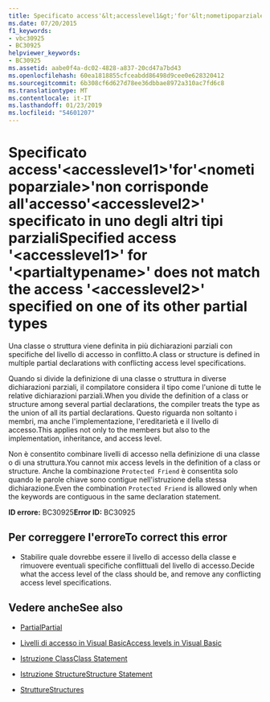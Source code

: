 ```yaml
---
title: Specificato access'&lt;accesslevel1&gt;'for'&lt;nometipoparziale&gt;'non corrisponde all'accesso'&lt;accesslevel2&gt;' specificato in uno degli altri tipi parziali
ms.date: 07/20/2015
f1_keywords:
- vbc30925
- BC30925
helpviewer_keywords:
- BC30925
ms.assetid: aabe0f4a-dc02-4828-a837-20cd47a7bd43
ms.openlocfilehash: 60ea1818855cfceabdd86498d9cee0e628320412
ms.sourcegitcommit: 6b308cf6d627d78ee36dbbae8972a310ac7fd6c8
ms.translationtype: MT
ms.contentlocale: it-IT
ms.lasthandoff: 01/23/2019
ms.locfileid: "54601207"
---
```

# <a name="specified-access-ltaccesslevel1gt-for-ltpartialtypenamegt-does-not-match-the-access-ltaccesslevel2gt-specified-on-one-of-its-other-partial-types"></a><span data-ttu-id="97000-102">Specificato access'&lt;accesslevel1&gt;'for'&lt;nometipoparziale&gt;'non corrisponde all'accesso'&lt;accesslevel2&gt;' specificato in uno degli altri tipi parziali</span><span class="sxs-lookup"><span data-stu-id="97000-102">Specified access '&lt;accesslevel1&gt;' for '&lt;partialtypename&gt;' does not match the access '&lt;accesslevel2&gt;' specified on one of its other partial types</span></span>
<span data-ttu-id="97000-103">Una classe o struttura viene definita in più dichiarazioni parziali con specifiche del livello di accesso in conflitto.</span><span class="sxs-lookup"><span data-stu-id="97000-103">A class or structure is defined in multiple partial declarations with conflicting access level specifications.</span></span>  
  
 <span data-ttu-id="97000-104">Quando si divide la definizione di una classe o struttura in diverse dichiarazioni parziali, il compilatore considera il tipo come l'unione di tutte le relative dichiarazioni parziali.</span><span class="sxs-lookup"><span data-stu-id="97000-104">When you divide the definition of a class or structure among several partial declarations, the compiler treats the type as the union of all its partial declarations.</span></span> <span data-ttu-id="97000-105">Questo riguarda non soltanto i membri, ma anche l'implementazione, l'ereditarietà e il livello di accesso.</span><span class="sxs-lookup"><span data-stu-id="97000-105">This applies not only to the members but also to the implementation, inheritance, and access level.</span></span>  
  
 <span data-ttu-id="97000-106">Non è consentito combinare livelli di accesso nella definizione di una classe o di una struttura.</span><span class="sxs-lookup"><span data-stu-id="97000-106">You cannot mix access levels in the definition of a class or structure.</span></span> <span data-ttu-id="97000-107">Anche la combinazione `Protected Friend` è consentita solo quando le parole chiave sono contigue nell'istruzione della stessa dichiarazione.</span><span class="sxs-lookup"><span data-stu-id="97000-107">Even the combination `Protected Friend` is allowed only when the keywords are contiguous in the same declaration statement.</span></span>  
  
 <span data-ttu-id="97000-108">**ID errore:** BC30925</span><span class="sxs-lookup"><span data-stu-id="97000-108">**Error ID:** BC30925</span></span>  
  
## <a name="to-correct-this-error"></a><span data-ttu-id="97000-109">Per correggere l'errore</span><span class="sxs-lookup"><span data-stu-id="97000-109">To correct this error</span></span>  
  
-   <span data-ttu-id="97000-110">Stabilire quale dovrebbe essere il livello di accesso della classe e rimuovere eventuali specifiche conflittuali del livello di accesso.</span><span class="sxs-lookup"><span data-stu-id="97000-110">Decide what the access level of the class should be, and remove any conflicting access level specifications.</span></span>  
  
## <a name="see-also"></a><span data-ttu-id="97000-111">Vedere anche</span><span class="sxs-lookup"><span data-stu-id="97000-111">See also</span></span>
- [<span data-ttu-id="97000-112">Partial</span><span class="sxs-lookup"><span data-stu-id="97000-112">Partial</span></span>](../../visual-basic/language-reference/modifiers/partial.md)
- [<span data-ttu-id="97000-113">Livelli di accesso in Visual Basic</span><span class="sxs-lookup"><span data-stu-id="97000-113">Access levels in Visual Basic</span></span>](../../visual-basic/programming-guide/language-features/declared-elements/access-levels.md)
- [<span data-ttu-id="97000-114">Istruzione Class</span><span class="sxs-lookup"><span data-stu-id="97000-114">Class Statement</span></span>](../../visual-basic/language-reference/statements/class-statement.md)
- [<span data-ttu-id="97000-115">Istruzione Structure</span><span class="sxs-lookup"><span data-stu-id="97000-115">Structure Statement</span></span>](../../visual-basic/language-reference/statements/structure-statement.md)

- [<span data-ttu-id="97000-116">Strutture</span><span class="sxs-lookup"><span data-stu-id="97000-116">Structures</span></span>](../../visual-basic/programming-guide/language-features/data-types/structures.md)
